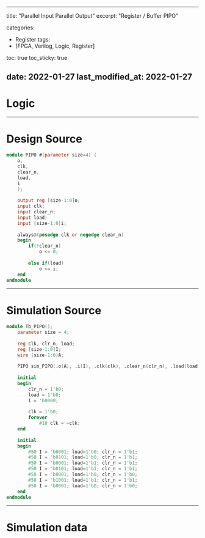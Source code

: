 
---
title:  "Parallel Input Parallel Output"
excerpt: "Register / Buffer PIPO"

categories:
  - Register
tags:
  - [FPGA, Verilog, Logic, Register]

toc: true
toc_sticky: true

date: 2022-01-27
last_modified_at: 2022-01-27
---

# Logic

---

# Design Source

```verilog
module PIPO #(parameter size=4) (
    o,
    clk,
    clear_n,
    load,
    i
    );
    
    output reg [size-1:0]o;
    input clk;
    input clear_n;
    input load;
    input [size-1:0]i;
    
    always@(posedge clk or negedge clear_n)
    begin
        if(!clear_n)
            o <= 0;
        
        else if(load)
            o <= i;
    end
endmodule
```
---

# Simulation Source

```verilog
module Tb_PIPO();
    parameter size = 4;
    
    reg clk, clr_n, load;
    reg [size-1:0]I;
    wire [size-1:0]A;
    
    PIPO sim_PIPO(.o(A), .i(I), .clk(clk), .clear_n(clr_n), .load(load));
    
    initial
    begin
        clr_n = 1'b0;
        load = 1'b0;
        I = 'b0000;
    
        clk = 1'b0;
        forever
            #10 clk = ~clk;
    end
    
    initial
    begin
        #50 I = 'b0001; load=1'b0; clr_n = 1'b1;
        #50 I = 'b0101; load=1'b0; clr_n = 1'b1;
        #50 I = 'b0001; load=1'b1; clr_n = 1'b1;
        #50 I = 'b0101; load=1'b1; clr_n = 1'b1;
        #50 I = 'b0001; load=1'b0; clr_n = 1'b0;
        #50 I = 'b1001; load=1'b1; clr_n = 1'b1;
        #50 I = 'b0001; load=1'b0; clr_n = 1'b0;
    end
endmodule
```
---

# Simulation data
